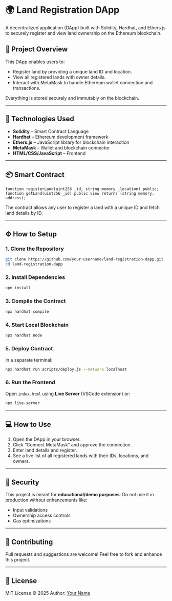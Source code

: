 
# 🌍 Land Registration DApp

A decentralized application (DApp) built with Solidity, Hardhat, and Ethers.js to securely register and view land ownership on the Ethereum blockchain.

## 🚀 Project Overview

This DApp enables users to:
- Register land by providing a unique land ID and location.
- View all registered lands with owner details.
- Interact with MetaMask to handle Ethereum wallet connection and transactions.

Everything is stored securely and immutably on the blockchain.

---

## 🔧 Technologies Used

- **Solidity** – Smart Contract Language  
- **Hardhat** – Ethereum development framework  
- **Ethers.js** – JavaScript library for blockchain interaction  
- **MetaMask** – Wallet and blockchain connector  
- **HTML/CSS/JavaScript** – Frontend

---

## 📦 Smart Contract

```solidity
function registerLand(uint256 _id, string memory _location) public;
function getLand(uint256 _id) public view returns (string memory, address);
````

The contract allows any user to register a land with a unique ID and fetch land details by ID.

---

## ⚙️ How to Setup

### 1. Clone the Repository

```bash
git clone https://github.com/your-username/land-registration-dapp.git
cd land-registration-dapp
```

### 2. Install Dependencies

```bash
npm install
```

### 3. Compile the Contract

```bash
npx hardhat compile
```

### 4. Start Local Blockchain

```bash
npx hardhat node
```

### 5. Deploy Contract

In a separate terminal:

```bash
npx hardhat run scripts/deploy.js --network localhost
```

### 6. Run the Frontend

Open `index.html` using **Live Server** (VSCode extension) or:

```bash
npx live-server
```

---

## 💻 How to Use

1. Open the DApp in your browser.
2. Click “Connect MetaMask” and approve the connection.
3. Enter land details and register.
4. See a live list of all registered lands with their IDs, locations, and owners.

---

## 🔐 Security

This project is meant for **educational/demo purposes**. Do not use it in production without enhancements like:

* Input validations
* Ownership access controls
* Gas optimizations

---

## 🤝 Contributing

Pull requests and suggestions are welcome!
Feel free to fork and enhance this project.

---

## 📄 License

MIT License © 2025
Author: [Your Name](https://github.com/Shaiknaushad)

